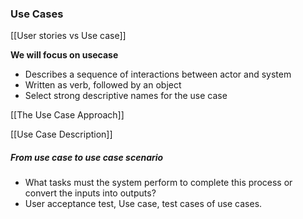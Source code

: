 ### Use Cases
[[User stories vs Use case]]

**We will focus on usecase**
- Describes a sequence of interactions between actor and system
- Written as verb, followed by an object
- Select strong descriptive names for the use case


[[The Use Case Approach]]

[[Use Case Description]]
##### From use case to use case scenario

- What tasks must the system perform to complete this process or convert the inputs into outputs?
- User acceptance test, Use case, test cases of use cases. 